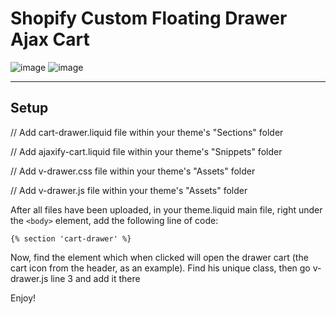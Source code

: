 # Shopify Custom Floating Drawer Ajax Cart

![image](https://user-images.githubusercontent.com/1571083/201380528-8ff9165f-e3d1-45a4-807e-8bd05a73cc06.png)
![image](https://user-images.githubusercontent.com/1571083/201381433-6c92f8d8-c891-4b61-b739-5ce8cc727126.png)

---

## Setup

// Add cart-drawer.liquid file within your theme's "Sections" folder

// Add ajaxify-cart.liquid file within your theme's "Snippets" folder

// Add v-drawer.css file within your theme's "Assets" folder

// Add v-drawer.js file within your theme's "Assets" folder

After all files have been uploaded, in your theme.liquid main file, right under the ```<body>``` element, add the following line of code:

```
{% section 'cart-drawer' %} 
```
  
Now, find the element which when clicked will open the drawer cart (the cart icon from the header, as an example). Find his unique class, then go v-drawer.js line 3 and add it there
  
Enjoy!

